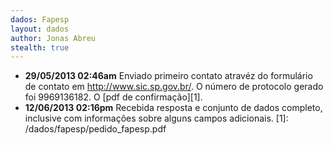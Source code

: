 ```yaml
---
dados: Fapesp
layout: dados
author: Jonas Abreu
stealth: true
---
```


* **29/05/2013 02:46am** Enviado primeiro contato atravéz do formulário de contato em http://www.sic.sp.gov.br/. O 
número de protocolo gerado foi 9969136182. O [pdf de confirmação][1].
* **12/06/2013 02:16pm** Recebida resposta e conjunto de dados completo, inclusive com informações sobre alguns campos adicionais.
[1]: /dados/fapesp/pedido_fapesp.pdf
